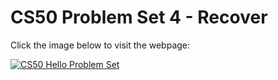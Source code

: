 # CS50 Problem Set 4 - Recover

Click the image below to visit the webpage:

[![CS50 Hello Problem Set](recover.png)](https://cs50.harvard.edu/x/2023/psets/4/filter/more/)